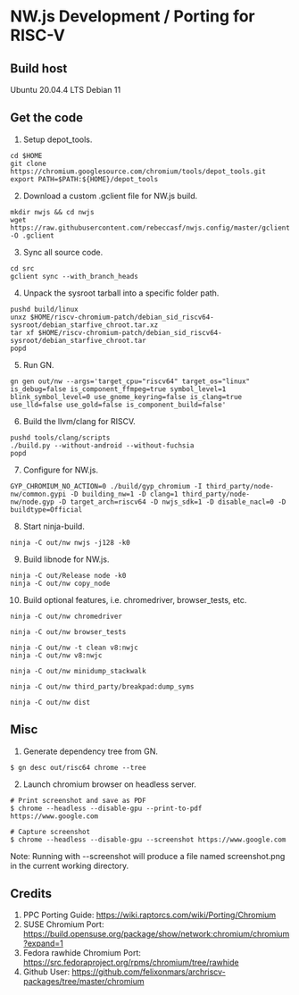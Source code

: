 # NW.js Development / Porting for RISC-V

## Build host

Ubuntu 20.04.4 LTS
Debian 11


## Get the code

1. Setup depot_tools.
```
cd $HOME
git clone https://chromium.googlesource.com/chromium/tools/depot_tools.git
export PATH=$PATH:${HOME}/depot_tools
```

2. Download a custom .gclient file for NW.js build.
```
mkdir nwjs && cd nwjs
wget https://raw.githubusercontent.com/rebeccasf/nwjs.config/master/gclient -O .gclient
```

3. Sync all source code.
```
cd src
gclient sync --with_branch_heads
```

4. Unpack the sysroot tarball into a specific folder path.
```
pushd build/linux
unxz $HOME/riscv-chromium-patch/debian_sid_riscv64-sysroot/debian_starfive_chroot.tar.xz
tar xf $HOME/riscv-chromium-patch/debian_sid_riscv64-sysroot/debian_starfive_chroot.tar
popd
```

5. Run GN.
```
gn gen out/nw --args='target_cpu="riscv64" target_os="linux" is_debug=false is_component_ffmpeg=true symbol_level=1 blink_symbol_level=0 use_gnome_keyring=false is_clang=true use_lld=false use_gold=false is_component_build=false'
```

6. Build the llvm/clang for RISCV.
```
pushd tools/clang/scripts
./build.py --without-android --without-fuchsia
popd
```

7. Configure for NW.js.
```
GYP_CHROMIUM_NO_ACTION=0 ./build/gyp_chromium -I third_party/node-nw/common.gypi -D building_nw=1 -D clang=1 third_party/node-nw/node.gyp -D target_arch=riscv64 -D nwjs_sdk=1 -D disable_nacl=0 -D buildtype=Official
```

8. Start ninja-build.
```
ninja -C out/nw nwjs -j128 -k0
```

9. Build libnode for NW.js.
```
ninja -C out/Release node -k0
ninja -C out/nw copy_node
```

10. Build optional features, i.e. chromedriver, browser_tests, etc.
```
ninja -C out/nw chromedriver

ninja -C out/nw browser_tests

ninja -C out/nw -t clean v8:nwjc
ninja -C out/nw v8:nwjc

ninja -C out/nw minidump_stackwalk

ninja -C out/nw third_party/breakpad:dump_syms

ninja -C out/nw dist
```


## Misc

1. Generate dependency tree from GN.
```
$ gn desc out/risc64 chrome --tree
```

2. Launch chromium browser on headless server.
```
# Print screenshot and save as PDF
$ chrome --headless --disable-gpu --print-to-pdf https://www.google.com

# Capture screenshot
$ chrome --headless --disable-gpu --screenshot https://www.google.com
```

Note: Running with --screenshot will produce a file named screenshot.png in the current working directory.

## Credits

1. PPC Porting Guide: https://wiki.raptorcs.com/wiki/Porting/Chromium
2. SUSE Chromium Port: https://build.opensuse.org/package/show/network:chromium/chromium?expand=1
3. Fedora rawhide Chromium Port: https://src.fedoraproject.org/rpms/chromium/tree/rawhide
4. Github User: https://github.com/felixonmars/archriscv-packages/tree/master/chromium
